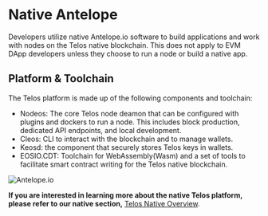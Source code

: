 # Native Antelope

Developers utilize native Antelope.io software to build applications and work with nodes on the Telos native blockchain. This does not apply to EVM DApp developers unless they choose to run a node or build a native app. 

## Platform & Toolchain

The Telos platform is made up of the following components and toolchain:

- Nodeos: The core Telos node deamon that can be configured with plugins and dockers to run a node. This includes block production, dedicated API endpoints, and local development.
- Cleos: CLI to interact with the blockchain and to manage wallets.
- Keosd: the component that securely stores Telos keys in wallets.
- EOSIO.CDT: Toolchain for WebAssembly(Wasm) and a set of tools to facilitate smart contract writing for the Telos native blockchain. 

![Antelope.io](/img/eosio_development_lifecycle.png)

__If you are interested in learning more about the native Telos platform, please refer to our native section,__ [Telos Native Overview](/native/native_telos).
